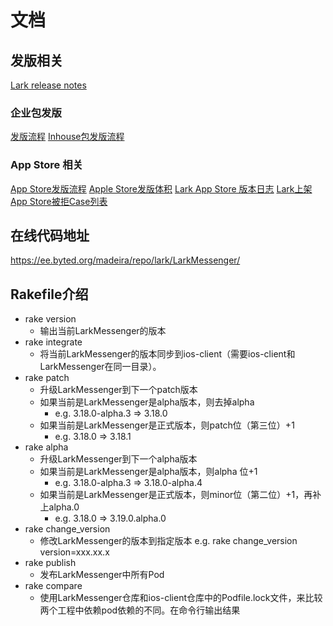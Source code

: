 # 文档

## 发版相关
[Lark release notes](https://bytedance.feishu.cn/space/folder/ZnMqk0SllnWRDm82)

### 企业包发版
[发版流程](https://wiki.bytedance.net/pages/viewpage.action?pageId=125584030)
[Inhouse包发版流程](https://bytedance.feishu.cn/space/doc/doccnkrzZjkXdycZcidtWr)

### App Store 相关

[App Store发版流程](https://bytedance.feishu.cn/space/doc/doccnaBZfQEgXnzBm5DunC)
[Apple Store发版体积](https://bytedance.feishu.cn/space/sheet/shtcnyhKEWGMAlwwwdJm0j)
[Lark App Store 版本日志](https://bytedance.feishu.cn/space/sheet/shtcngvZJuyxwnPteDzneM)
[Lark上架App Store被拒Case列表](https://bytedance.feishu.cn/space/doc/doccnfRofLPXcBM6vrHdlW)


## 在线代码地址

<https://ee.byted.org/madeira/repo/lark/LarkMessenger/>

## Rakefile介绍
- rake version
  - 输出当前LarkMessenger的版本
- rake integrate
  - 将当前LarkMessenger的版本同步到ios-client（需要ios-client和LarkMessenger在同一目录）。
- rake patch
  - 升级LarkMessenger到下一个patch版本
  - 如果当前是LarkMessenger是alpha版本，则去掉alpha
    -  e.g. 3.18.0-alpha.3 => 3.18.0
  - 如果当前是LarkMessenger是正式版本，则patch位（第三位）+1
    - e.g.  3.18.0 => 3.18.1
- rake alpha
  - 升级LarkMessenger到下一个alpha版本
  - 如果当前是LarkMessenger是alpha版本，则alpha 位+1
    -  e.g. 3.18.0-alpha.3 => 3.18.0-alpha.4
  - 如果当前是LarkMessenger是正式版本，则minor位（第二位）+1，再补上alpha.0
    - e.g.  3.18.0 => 3.19.0.alpha.0
- rake change_version
  - 修改LarkMessenger的版本到指定版本 e.g. rake change_version version=xxx.xx.x
- rake publish
  - 发布LarkMessenger中所有Pod
- rake compare
  - 使用LarkMessenger仓库和ios-client仓库中的Podfile.lock文件，来比较两个工程中依赖pod依赖的不同。在命令行输出结果